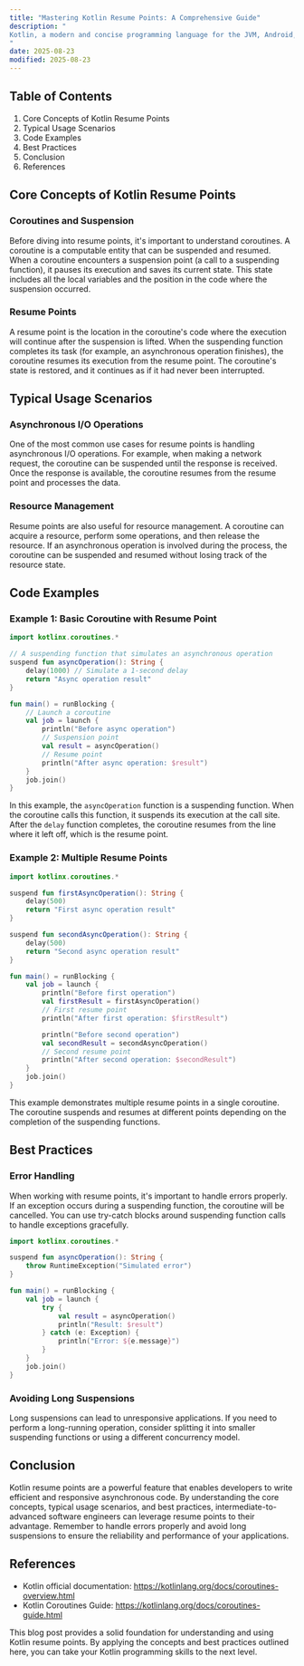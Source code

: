 ```yaml
---
title: "Mastering Kotlin Resume Points: A Comprehensive Guide"
description: "
Kotlin, a modern and concise programming language for the JVM, Android, and other platforms, offers a rich set of features to enhance productivity and code readability. One such feature that is often overlooked but extremely powerful is the concept of resume points. Resume points are closely related to Kotlin's coroutines, which are a lightweight alternative to threads for concurrent programming. Understanding resume points is crucial for developers who want to write efficient and responsive asynchronous code in Kotlin. In this blog post, we will explore the core concepts, typical usage scenarios, and best practices related to Kotlin resume points.
"
date: 2025-08-23
modified: 2025-08-23
---
```


## Table of Contents
1. Core Concepts of Kotlin Resume Points
2. Typical Usage Scenarios
3. Code Examples
4. Best Practices
5. Conclusion
6. References

## Core Concepts of Kotlin Resume Points
### Coroutines and Suspension
Before diving into resume points, it's important to understand coroutines. A coroutine is a computable entity that can be suspended and resumed. When a coroutine encounters a suspension point (a call to a suspending function), it pauses its execution and saves its current state. This state includes all the local variables and the position in the code where the suspension occurred.

### Resume Points
A resume point is the location in the coroutine's code where the execution will continue after the suspension is lifted. When the suspending function completes its task (for example, an asynchronous operation finishes), the coroutine resumes its execution from the resume point. The coroutine's state is restored, and it continues as if it had never been interrupted.

## Typical Usage Scenarios
### Asynchronous I/O Operations
One of the most common use cases for resume points is handling asynchronous I/O operations. For example, when making a network request, the coroutine can be suspended until the response is received. Once the response is available, the coroutine resumes from the resume point and processes the data.

### Resource Management
Resume points are also useful for resource management. A coroutine can acquire a resource, perform some operations, and then release the resource. If an asynchronous operation is involved during the process, the coroutine can be suspended and resumed without losing track of the resource state.

## Code Examples

### Example 1: Basic Coroutine with Resume Point
```kotlin
import kotlinx.coroutines.*

// A suspending function that simulates an asynchronous operation
suspend fun asyncOperation(): String {
    delay(1000) // Simulate a 1-second delay
    return "Async operation result"
}

fun main() = runBlocking {
    // Launch a coroutine
    val job = launch {
        println("Before async operation")
        // Suspension point
        val result = asyncOperation()
        // Resume point
        println("After async operation: $result")
    }
    job.join()
}
```
In this example, the `asyncOperation` function is a suspending function. When the coroutine calls this function, it suspends its execution at the call site. After the `delay` function completes, the coroutine resumes from the line where it left off, which is the resume point.

### Example 2: Multiple Resume Points
```kotlin
import kotlinx.coroutines.*

suspend fun firstAsyncOperation(): String {
    delay(500)
    return "First async operation result"
}

suspend fun secondAsyncOperation(): String {
    delay(500)
    return "Second async operation result"
}

fun main() = runBlocking {
    val job = launch {
        println("Before first operation")
        val firstResult = firstAsyncOperation()
        // First resume point
        println("After first operation: $firstResult")

        println("Before second operation")
        val secondResult = secondAsyncOperation()
        // Second resume point
        println("After second operation: $secondResult")
    }
    job.join()
}
```
This example demonstrates multiple resume points in a single coroutine. The coroutine suspends and resumes at different points depending on the completion of the suspending functions.

## Best Practices
### Error Handling
When working with resume points, it's important to handle errors properly. If an exception occurs during a suspending function, the coroutine will be cancelled. You can use try-catch blocks around suspending function calls to handle exceptions gracefully.

```kotlin
import kotlinx.coroutines.*

suspend fun asyncOperation(): String {
    throw RuntimeException("Simulated error")
}

fun main() = runBlocking {
    val job = launch {
        try {
            val result = asyncOperation()
            println("Result: $result")
        } catch (e: Exception) {
            println("Error: ${e.message}")
        }
    }
    job.join()
}
```

### Avoiding Long Suspensions
Long suspensions can lead to unresponsive applications. If you need to perform a long-running operation, consider splitting it into smaller suspending functions or using a different concurrency model.

## Conclusion
Kotlin resume points are a powerful feature that enables developers to write efficient and responsive asynchronous code. By understanding the core concepts, typical usage scenarios, and best practices, intermediate-to-advanced software engineers can leverage resume points to their advantage. Remember to handle errors properly and avoid long suspensions to ensure the reliability and performance of your applications.

## References
- Kotlin official documentation: https://kotlinlang.org/docs/coroutines-overview.html
- Kotlin Coroutines Guide: https://kotlinlang.org/docs/coroutines-guide.html

This blog post provides a solid foundation for understanding and using Kotlin resume points. By applying the concepts and best practices outlined here, you can take your Kotlin programming skills to the next level.